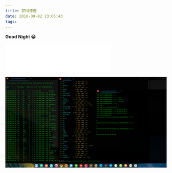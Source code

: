 ```yaml
---
title: 梦回涿鹿
date: 2018-09-02 23:05:43
tags:
---
```

**Good Night 😀**
<iframe frameborder="no" border="0" marginwidth="0" marginheight="0" width=330 height=86 src="//music.163.com/outchain/player?type=2&id=481870484&auto=0&height=66"></iframe>

![avatar](/root-images/Deepin_20180902225931.png)